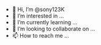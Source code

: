 - 👋 Hi, I’m @sony123K
- 👀 I’m interested in ...
- 🌱 I’m currently learning ...
- 💞️ I’m looking to collaborate on ...
- 📫 How to reach me ...

<!---
sony123K/sony123K is a ✨ special ✨ repository because its `README.md` (this file) appears on your GitHub profile.
You can click the Preview link to take a look at your changes.
--->
